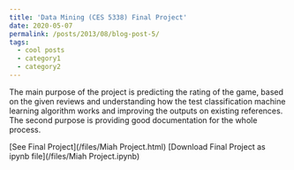 ```yaml
---
title: 'Data Mining (CES 5338) Final Project'
date: 2020-05-07
permalink: /posts/2013/08/blog-post-5/
tags:
  - cool posts
  - category1
  - category2
---
```


The main purpose of the project is predicting the rating of the game, based on the given reviews and understanding how the test classification machine learning algorithm works and improving the outputs on existing references. The second purpose is providing good documentation for the whole process.

[See Final Project](/files/Miah Project.html)
[Download Final Project as ipynb file](/files/Miah Project.ipynb)

